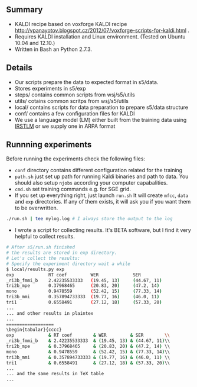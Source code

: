 Summary
-------
 * KALDI recipe based on voxforge KALDI recipe http://vpanayotov.blogspot.cz/2012/07/voxforge-scripts-for-kaldi.html .
 * Requires KALDI installation and Linux environment. (Tested on Ubuntu 10.04 and 12.10.)
 * Written in Bash an Python 2.7.3.



Details
-----------
 * Our scripts prepare the data to expected format in s5/data. 
 * Stores experiments in s5/exp
 * steps/ contains common scripts from wsj/s5/utils
 * utils/ cotains common scritps from wsj/s5/utils
 * local/ contains scripts for data preparation to prepare s5/data structure
 * conf/ contains a few configuration files for KALDI
 * We use a language model (LM) either built from the training data using [IRSTLM](http://sourceforge.net/projects/irstlm/)  or we supply one in ARPA format


Runnning experiments
--------------------
Before running the experiments check the following files:
 * `conf` directory contains different configuration related for the training
 * `path.sh` just set up path for running Kaldi binaries and path to data.
    You should also setup `njobs` according your computer capabalities.
 * `cmd.sh` set training commands e.g. for SGE grid.
 * If you set up everything right, just launch `run.sh` It will create `mfcc`, `data` and `exp` directories.
   If any of them exists, it will ask you if you want them to be overwritten.
 ```bash
 ./run.sh | tee mylog.log # I always store the output to the log
 ```
 * I wrote a script for collecting results. 
    It's BETA software, but I find it very helpful to collect results.
 ```bash
# After s5/run.sh finished 
# the results are stored in exp directory.
# Let's collect the results:
# Specify the experiment directory wait a while
$ local/results.py exp 
exp             RT coef         WER             SER
_ri3b_fmmi_b    2.42235533333   (19.45, 13)     (44.67, 11)
tri2b_mpe       0.37968465      (20.83, 20)     (47.2, 14)
mono            0.9478559       (52.42, 15)     (77.33, 14)
tri3b_mmi       0.357894733333  (19.77, 16)     (46.0, 11)
tri1            0.6558491       (27.12, 18)     (57.33, 20)
...
... and other results in plaintex
...
==================
\begin{tabular}{cccc}
exp             & RT coef        & WER         & SER        \\
_ri3b_fmmi_b    & 2.42235533333  & (19.45, 13) & (44.67, 11)\\
tri2b_mpe       & 0.37968465     & (20.83, 20) & (47.2, 14) \\
mono            & 0.9478559      & (52.42, 15) & (77.33, 14)\\
tri3b_mmi       & 0.357894733333 & (19.77, 16) & (46.0, 11) \\
tri1            & 0.6558491      & (27.12, 18) & (57.33, 20)\\
...
... and the same results in TeX table
...

 ```
